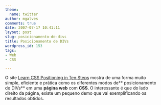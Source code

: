 ```yaml
---
theme:
  name: twitter
author: mgalves
comments: true
date: 2007-07-17 10:41:11
layout: post
slug: posicionamento-de-divs
title: Posicionamento de DIVs
wordpress_id: 153
tags:
- Web
- CSS

---
```


O site [ Learn CSS Positioning in Ten Steps](http://www.barelyfitz.com/screencast/html-training/css/positioning/) mostra de uma forma muito simple, eficiente e prática como os diferentes modos de** posicionamento de DIVs** em uma **página web** com **CSS**. O interessante é que do lado direito da página, existe um pequeno demo que vai exemplificando os resultados obtidos.
